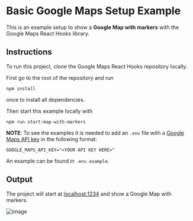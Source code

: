 # Basic Google Maps Setup Example

This is an example setup to show a **Google Map with markers** with the Google Maps React Hooks library.

## Instructions

To run this project, clone the Google Maps React Hooks repository locally.

First go to the root of the repository and run

```shell
npm install
```

once to install all dependencies.

Then start this example locally with

```shell
npm run start:map-with-markers
```

**NOTE**:
To see the examples it is needed to add an `.env` file with a [Google Maps API key](https://developers.google.com/maps/documentation/embed/get-api-key#:~:text=Go%20to%20the%20Google%20Maps%20Platform%20%3E%20Credentials%20page.&text=On%20the%20Credentials%20page%2C%20click,Click%20Close.) in the following format:

`GOOGLE_MAPS_API_KEY="<YOUR API KEY HERE>"`

An example can be found in `.env.example`.

## Output

The project will start at [localhost:1234](http://localhost:1234) and show a Google Map with markers.

![image](https://user-images.githubusercontent.com/39244966/194924334-46e612a6-b312-4a98-a36b-473558ca7bf9.png)
